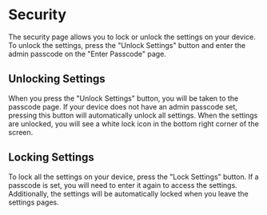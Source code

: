 # Security

The security page allows you to lock or unlock the settings on your device. To unlock the settings, press the "Unlock Settings" button and enter the admin passcode on the "Enter Passcode" page.

## Unlocking Settings

When you press the "Unlock Settings" button, you will be taken to the passcode page. If your device does not have an admin passcode set, pressing this button will automatically unlock all settings. When the settings are unlocked, you will see a white lock icon in the bottom right corner of the screen.

## Locking Settings

To lock all the settings on your device, press the "Lock Settings" button. If a passcode is set, you will need to enter it again to access the settings. Additionally, the settings will be automatically locked when you leave the settings pages.
